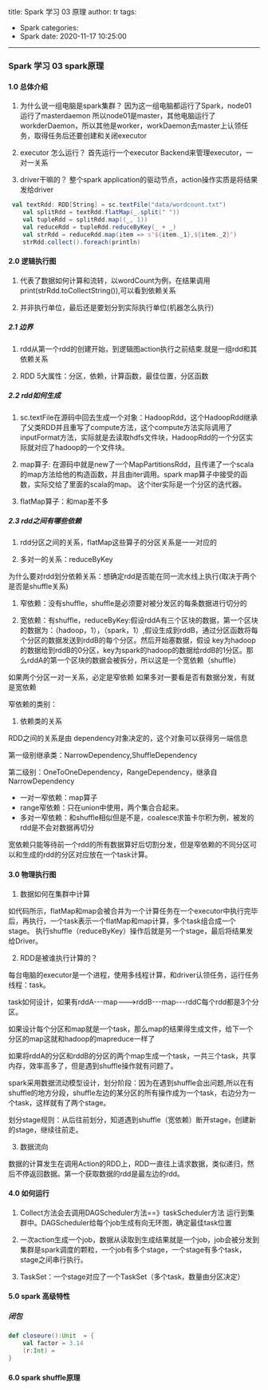 title: Spark 学习 03 原理
author: tr
tags:
  - Spark
categories:
  - Spark
date: 2020-11-17 10:25:00
---
### Spark 学习 03 spark原理

#### 1.0 总体介绍

1. 为什么说一组电脑是spark集群？ 因为这一组电脑都运行了Spark，node01 运行了masterdaemon 所以node01是master，其他电脑运行了workderDaemon，所以其他是worker，workDaemon去master上认领任务，取得任务后还要创建和关闭executor

2. executor 怎么运行？ 首先运行一个executor Backend来管理executor，一对一关系

3. driver干嘛的？  整个spark application的驱动节点，action操作实质是将结果发给driver

```scala
 val textRdd: RDD[String] = sc.textFile("data/wordcount.txt")
    val splitRdd = textRdd.flatMap(_.split(" "))
    val tupleRdd = splitRdd.map((_, 1))
    val reduceRdd = tupleRdd.reduceByKey(_ + _)
    val strRdd = reduceRdd.map(item => s"${item._1},${item._2}")
    strRdd.collect().foreach(println)
```

#### 2.0 逻辑执行图

1. 代表了数据如何计算和流转，以wordCount为例，在结果调用print(strRdd.toCollectString()),可以看到依赖关系

2. 并非执行单位，最后还是要划分到实际执行单位(机器怎么执行)

##### 2.1 边界

1. rdd从第一个rdd的创建开始，到逻辑图action执行之前结束.就是一组rdd和其依赖关系

2. RDD 5大属性：分区，依赖，计算函数，最佳位置，分区函数

##### 2.2 rdd如何生成

1. sc.textFile在源码中回去生成一个对象：HadoopRdd，这个HadoopRdd继承了父类RDD并且重写了compute方法，这个compute方法实际调用了inputFormat方法，实际就是去读取hdfs文件块，HadoopRdd的一个分区实际就对应了hadoop的一个文件块。

2. map算子: 在源码中就是new了一个MapPartitionsRdd，且传递了一个scala的map方法给他的构造函数，并且由iter调用。spark map算子中接受的函数，实际交给了里面的scala的map。 这个iter实际是一个分区的迭代器。

3. flatMap算子：和map差不多

##### 2.3 rdd之间有哪些依赖

1. rdd分区之间的关系，flatMap这些算子的分区关系是一一对应的

2. 多对一的关系：reduceByKey

为什么要对rdd划分依赖关系：想确定rdd是否能在同一流水线上执行(取决于两个是否是shuffle关系)

1. 窄依赖：没有shuffle，shuffle是必须要对被分发区的每条数据进行切分的

2. 宽依赖：有shuffle，reduceByKey:假设rddA有三个区块的数据，第一个区块的数据为：（hadoop，1），（spark，1）,假设生成到rddB，通过分区函数将每个分区的数据发送到rddB的每个分区。然后开始塞数据，假设 key为hadoop的数据给到rddB的0分区，key为spark的hadoop的数据给rddB的1分区。那么rddA的第一个区块的数据会被拆分，所以这是一个宽依赖（shuffle）

如果两个分区一对一关系，必定是窄依赖
如果多对一要看是否有数据分发，有就是宽依赖

窄依赖的类别：

1. 依赖类的关系

RDD之间的关系是由 dependency对象决定的，这个对象可以获得另一端信息

第一级别继承类：NarrowDependency,ShuffleDependency

第二级别：OneToOneDependency，RangeDependency，继承自NarrowDependency  

+ 一对一窄依赖：map算子
+ range窄依赖：只在union中使用，两个集合合起来。
+ 多对一窄依赖：和shuffle相似但是不是，coalesce求笛卡尔积为例，被发的rdd是不会对数据再切分

宽依赖只能等待前一个rdd的所有数据算好后切割分发，但是窄依赖的不同分区可以和生成的rdd的分区对应放在一个task计算。

#### 3.0 物理执行图

1. 数据如何在集群中计算

如代码所示，flatMap和map会被合并为一个计算任务在一个executor中执行完毕后，再执行，一个task表示一个flatMap和map计算，多个task组合成一个stage。
执行shuffle（reduceByKey）操作后就是另一个stage，最后将结果发给Driver。

2. RDD是被谁执行计算的？

每台电脑的executor是一个进程，使用多线程计算，和driver认领任务，运行任务线程：task。

task如何设计，如果有rddA---map--->rddB---map---rddC每个rdd都是3个分区。

如果设计每个分区和map就是一个task，那么map的结果得生成文件，给下一个分区的map这就和hadoop的mapreduce一样了

如果将rddA的分区和rddB的分区的两个map生成一个task，一共三个task，共享内存，效率高多了，但是遇到shuffle操作就有问题了。

spark采用数据流动模型设计，划分阶段：因为在遇到shuffle会出问题,所以在有shuffle的地方分段，shuffle左边的某分区的所有操作成为一个task，右边分为一个task，这样就有了两个stage。

划分stage规则：从后往前划分，知道遇到shuffle（宽依赖）断开stage，创建新的stage，继续往前走。

3. 数据流向

数据的计算发生在调用Action的RDD上，RDD一直往上请求数据，类似递归，然后不停返回数据。第一个获取数据的rdd是最左边的rdd。

#### 4.0 如何运行

1. Collect方法会去调用DAGScheduler方法==》taskScheduler方法 运行到集群中。DAGScheduler给每个job生成有向无环图，确定最佳task位置

2. 一次action生成一个job，数据从读取到生成结果就是一个job，job会被分发到集群是spark调度的颗粒，一个job有多个stage，一个stage有多个task，stage之间串行执行。

3. TaskSet：一个stage对应了一个TaskSet（多个task，数量由分区决定）

#### 5.0 spark 高级特性

##### 闭包
```scala
def closeure():Unit  = {
    val factor = 3.14
    (r:Int) = 
}

```

#### 6.0 spark shuffle原理